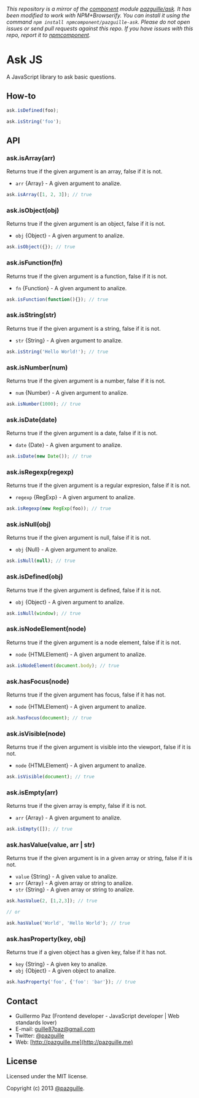 *This repository is a mirror of the [component](http://component.io) module [pazguille/ask](http://github.com/pazguille/ask). It has been modified to work with NPM+Browserify. You can install it using the command `npm install npmcomponent/pazguille-ask`. Please do not open issues or send pull requests against this repo. If you have issues with this repo, report it to [npmcomponent](https://github.com/airportyh/npmcomponent).*
# Ask JS

A JavaScript library to ask basic questions.

## How-to

```js
ask.isDefined(foo);

ask.isString('foo');
```

## API

### ask.isArray(arr)
Returns true if the given argument is an array, false if it is not.
- `arr` {Array} - A given argument to analize.

```js
ask.isArray([1, 2, 3]); // true
```

### ask.isObject(obj)
Returns true if the given argument is an object, false if it is not.
- `obj` {Object} - A given argument to analize.

```js
ask.isObject({}); // true
```

### ask.isFunction(fn)
Returns true if the given argument is a function, false if it is not.
- `fn` {Function} - A given argument to analize.

```js
ask.isFunction(function(){}); // true
```

### ask.isString(str)
Returns true if the given argument is a string, false if it is not.
- `str` {String} - A given argument to analize.

```js
ask.isString('Hello World!'); // true
```

### ask.isNumber(num)
Returns true if the given argument is a number, false if it is not.
- `num` {Number} - A given argument to analize.

```js
ask.isNumber(1000); // true
```

### ask.isDate(date)
Returns true if the given argument is a date, false if it is not.
- `date` {Date} - A given argument to analize.

```js
ask.isDate(new Date()); // true
```

### ask.isRegexp(regexp)
Returns true if the given argument is a regular expresion, false if it is not.
- `regexp` {RegExp} - A given argument to analize.

```js
ask.isRegexp(new RegExp(foo)); // true
```

### ask.isNull(obj)
Returns true if the given argument is null, false if it is not.
- `obj` {Null} - A given argument to analize.

```js
ask.isNull(null); // true
```

### ask.isDefined(obj)
Returns true if the given argument is defined, false if it is not.
- `obj` {Object} - A given argument to analize.

```js
ask.isNull(window); // true
```

### ask.isNodeElement(node)
Returns true if the given argument is a node element, false if it is not.
- `node` {HTMLElement} - A given argument to analize.

```js
ask.isNodeElement(document.body); // true
```

### ask.hasFocus(node)
Returns true if the given argument has focus, false if it has not.
- `node` {HTMLElement} - A given argument to analize.

```js
ask.hasFocus(document); // true
```

### ask.isVisible(node)
Returns true if the given argument is visible into the viewport, false if it is not.
- `node` {HTMLElement} - A given argument to analize.

```js
ask.isVisible(document); // true
```

### ask.isEmpty(arr)
Returns true if the given array is empty, false if it is not.
- `arr` {Array} - A given argument to analize.

```js
ask.isEmpty([]); // true
```

### ask.hasValue(value, arr | str)
Returns true if the given argument is in a given array or string, false if it is not.
- `value` {String} - A given value to analize.
- `arr` {Array} - A given array or string to analize.
- `str` {String} - A given array or string to analize.

```js
ask.hasValue(2, [1,2,3]); // true

// or

ask.hasValue('World', 'Hello World'); // true
```

### ask.hasProperty(key, obj)
Returns true if a given object has a given key, false if it has not.
- `key` {String} - A given key to analize.
- `obj` {Object} - A given object to analize.

```js
ask.hasProperty('foo', {'foo': 'bar'}); // true
```

## Contact
- Guillermo Paz (Frontend developer - JavaScript developer | Web standards lover)
- E-mail: [guille87paz@gmail.com](mailto:guille87paz@gmail.com)
- Twitter: [@pazguille](http://twitter.com/pazguille)
- Web: [http://pazguille.me](http://pazguille.me)


## License
Licensed under the MIT license.

Copyright (c) 2013 [@pazguille](http://twitter.com/pazguille).
